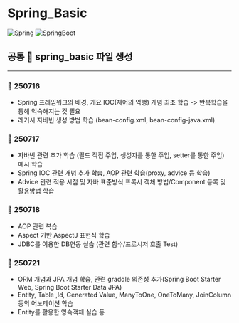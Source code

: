 # Spring_Basic
![Spring](https://img.shields.io/badge/spring-6DB33F?style=for-the-badge&logo=spring&logoColor=white)
![SpringBoot](https://img.shields.io/badge/Spring%20Boot-6DB33F?logo=springboot&logoColor=white)

## 공통 🌱 spring_basic 파일 생성 
---
### 📅 250716 
- Spring 프레임워크의 배경, 개요 IOC(제어의 역행) 개념 최초 학습 -> 반복학습을 통해 익숙해지는 것 필요
- 레거시 자바빈 생성 방법 학습 (bean-config.xml, bean-config-java.xml)

### 📅 250717 
- 자바빈 관련 추가 학습 (필드 직접 주입, 생성자를 통한 주입, setter를 통한 주입) 예시 학습
- Spring IOC 관련 개념 추가 학습, AOP 관련 학습(proxy, advice 등 학습) 
- Advice 관련 적용 시점 및 자바 표준방식 프록시 객체 방법/Component 등록 및 활용방법 학습

### 📅 250718 
- AOP 관련 복습
- Aspect 기반 AspectJ 표현식 학습
- JDBC를 이용한 DB연동 실습 (관련 함수/프로시저 호출 Test)

### 📅 250721
- ORM 개념과 JPA 개념 학습, 관련 graddle 의존성 추가(Spring Boot Starter Web, Spring Boot Starter Data JPA)
- Entity, Table ,Id, Generated Value, ManyToOne, OneToMany, JoinColumn 등의 어노테이션 학습
- Entity를 활용한 영속객체 실습 등
